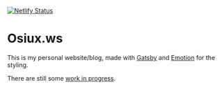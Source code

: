 [![Netlify Status](https://api.netlify.com/api/v1/badges/ea2b92ab-fdbc-42b2-ae09-b8b7e384c9c0/deploy-status)](https://app.netlify.com/sites/osiuxws/deploys)

# Osiux.ws

This is my personal website/blog, made with [Gatsby](https://www.gatsbyjs.org/) and [Emotion](https://emotion.sh/) for the styling.

There are still some [work in progress](https://github.com/osiux/osiux.ws/issues).
